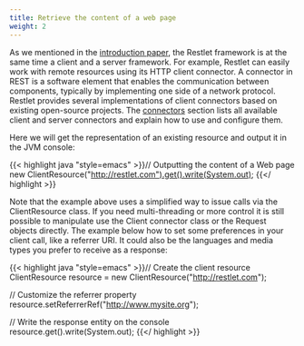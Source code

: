```yaml
---
title: Retrieve the content of a web page
weight: 2
---
```

As we mentioned in the [introduction paper](/about/introduction), the
Restlet framework is at the same time a client and a server framework.
For example, Restlet can easily work with remote resources using its
HTTP client connector. A connector in REST is a software element that
enables the communication between components, typically by implementing
one side of a network protocol. Restlet provides several implementations
of client connectors based on existing open-source projects. The
[connectors](connectors) section lists all available client and server
connectors and explain how to use and configure them.

Here we will get the representation of an existing resource and output
it in the JVM console:

{{< highlight java "style=emacs" >}}// Outputting the content of a Web page
new ClientResource("http://restlet.com").get().write(System.out);
{{</ highlight >}}

Note that the example above uses a simplified way to issue calls via the
ClientResource class. If you need multi-threading or more control it is
still possible to manipulate use the Client connector class or the
Request objects directly. The example below how to set some preferences
in your client call, like a referrer URI. It could also be the languages
and media types you prefer to receive as a response:

{{< highlight java "style=emacs" >}}// Create the client resource
ClientResource resource = new ClientResource("http://restlet.com");

// Customize the referrer property
resource.setReferrerRef("http://www.mysite.org");

// Write the response entity on the console
resource.get().write(System.out);
{{</ highlight >}}
